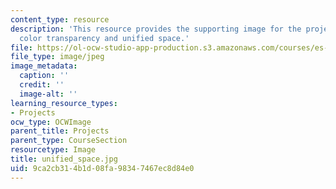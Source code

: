 ```yaml
---
content_type: resource
description: 'This resource provides the supporting image for the project letters:
  color transparency and unified space.'
file: https://ol-ocw-studio-app-production.s3.amazonaws.com/courses/es-298-art-of-color-spring-2005/9ca2cb314b1d08fa98347467ec8d84e0_unified_space.jpg
file_type: image/jpeg
image_metadata:
  caption: ''
  credit: ''
  image-alt: ''
learning_resource_types:
- Projects
ocw_type: OCWImage
parent_title: Projects
parent_type: CourseSection
resourcetype: Image
title: unified_space.jpg
uid: 9ca2cb31-4b1d-08fa-9834-7467ec8d84e0
---
```

